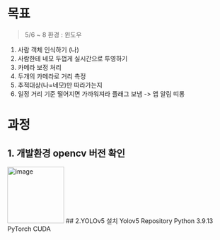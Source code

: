# 목표
> 5/6 ~ 8
환경 : 윈도우
1. 사람 객체 인식하기 (나)
2. 사람한테 네모 두껍게 실시간으로 투영하기
3. 카메라 보정 처리
4. 두개의 카메라로 거리 측정
5. 추적대상(나=네모)만 따라가는지
6. 일정 거리 기준 떨어지면 가까워져라 플래그 보냄 -> 앱 알림 띠롱

# 과정
## 1. 개발환경 opencv 버전 확인
<img width="128" alt="image" src="https://user-images.githubusercontent.com/103157798/236609004-6d17485c-9d12-4768-80fb-1a3229907caa.png">
## 2.YOLOv5 설치
Yolov5 Repository
Python 3.9.13
PyTorch
CUDA

